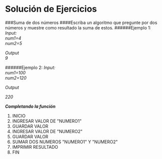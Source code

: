 Solución de Ejercicios
======================
###Suma de dos números
####Escriba un algoritmo que pregunte por dos números y muestre como resultado la suma de estos.
######Ejemplo 1:
_Input:_  
_num1=4_    
_num2=5_   

_Output_    
_9_   

######Ejemplo 2:
_Input:_    
_num1=100_    
_num2=120_ 

_Output_  

_220_   

___Completando la función___

1. INICIO
2. INGRESAR VALOR DE "NUMERO1"
3. GUARDAR VALOR
4. INGRESAR VALOR DE "NUMERO2"
5. GUARDAR VALOR
6. SUMAR DOS NUMEROS "NUMERO1" Y "NUMERO2"
7. IMPRIMIR RESULTADO
8. FIN
